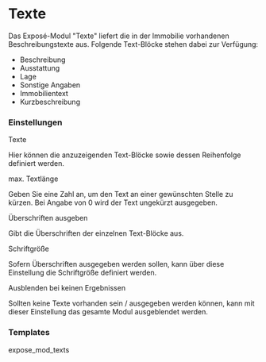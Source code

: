 # Texte

Das Exposé-Modul "Texte" liefert die in der Immobilie vorhandenen Beschreibungstexte aus. Folgende Text-Blöcke stehen dabei zur Verfügung:

* Beschreibung
* Ausstattung
* Lage
* Sonstige Angaben
* Immobilientext
* Kurzbeschreibung

### Einstellungen

<span class="field">Texte</span>

Hier können die anzuzeigenden Text-Blöcke sowie dessen Reihenfolge definiert werden.

<span class="field">max. Textlänge</span>

Geben Sie eine Zahl an, um den Text an einer gewünschten Stelle zu kürzen. Bei Angabe von 0 wird der Text ungekürzt ausgegeben.

<span class="field">Überschriften ausgeben</span>

Gibt die Überschriften der einzelnen Text-Blöcke aus.

<span class="field">Schriftgröße</span>

Sofern Überschriften ausgegeben werden sollen, kann über diese Einstellung die Schriftgröße definiert werden.

<span class="field">Ausblenden bei keinen Ergebnissen</span>

Sollten keine Texte vorhanden sein / ausgegeben werden können, kann mit dieser Einstellung das gesamte Modul ausgeblendet werden.

### Templates

<span class="field">expose_mod_texts</span>
